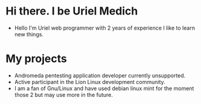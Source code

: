 # Hi there. I be Uriel Medich

- Hello I'm Uriel web programmer with 2 years of experience I like to learn new things. 

# My projects 

- Andromeda pentesting application developer currently unsupported.
- Active participant in the Lion Linux development community. 
- I am a fan of Gnu/Linux and have used debian linux mint for the moment those 2 but may use more in the future. 
